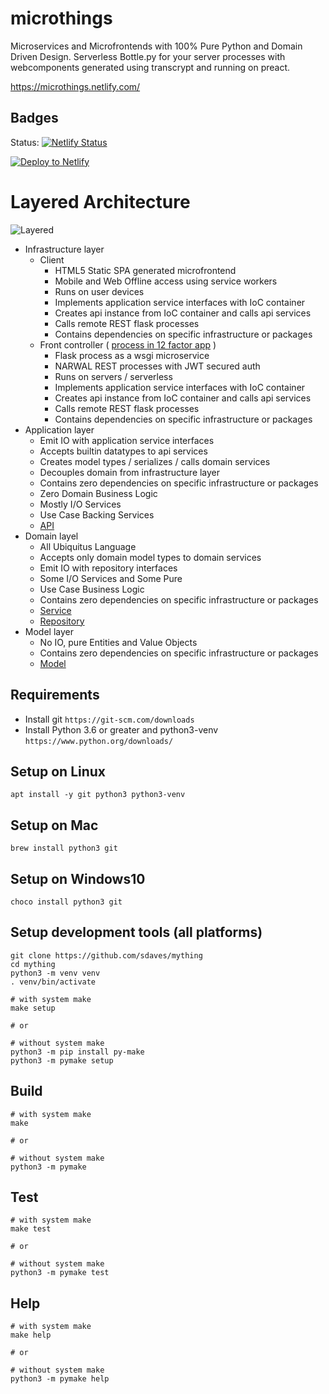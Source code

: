 # microthings

Microservices and Microfrontends with 100% Pure Python and Domain Driven Design. Serverless Bottle.py for your server processes with webcomponents generated using transcrypt and running on preact.

https://microthings.netlify.com/

## Badges

Status: [![Netlify Status](https://api.netlify.com/api/v1/badges/03fcd31b-aad4-4cbb-82d0-f50e5b1b0574/deploy-status)](https://app.netlify.com/sites/mything/deploys)

[![Deploy to Netlify](https://www.netlify.com/img/deploy/button.svg)](https://app.netlify.com/start/deploy?repository=https://github.com/sdaves/mything)

# Layered Architecture

![Layered](docs/api/layered-architecture.jpg)

- Infrastructure layer
  - Client
    - HTML5 Static SPA generated microfrontend
    - Mobile and Web Offline access using service workers
    - Runs on user devices
    - Implements application service interfaces with IoC container
    - Creates api instance from IoC container and calls api services
    - Calls remote REST flask processes
    - Contains dependencies on specific infrastructure or packages
  - Front controller ( [process in 12 factor app](https://microthings.netlify.com/concepts/12factor/ch7.xhtml) )
    - Flask process as a wsgi microservice
    - NARWAL REST processes with JWT secured auth
    - Runs on servers / serverless
    - Implements application service interfaces with IoC container
    - Creates api instance from IoC container and calls api services
    - Calls remote REST flask processes
    - Contains dependencies on specific infrastructure or packages
- Application layer
  - Emit IO with application service interfaces
  - Accepts builtin datatypes to api services
  - Creates model types / serializes / calls domain services
  - Decouples domain from infrastructure layer
  - Contains zero dependencies on specific infrastructure or packages
  - Zero Domain Business Logic
  - Mostly I/O Services
  - Use Case Backing Services
  - [API](mything/api.py)
- Domain layel
  - All Ubiquitus Language 
  - Accepts only domain model types to domain services
  - Emit IO with repository interfaces
  - Some I/O Services and Some Pure
  - Use Case Business Logic
  - Contains zero dependencies on specific infrastructure or packages
  - [Service](mything/domain.py)
  - [Repository](mything/domain.py)
- Model layer
  - No IO, pure Entities and Value Objects
  - Contains zero dependencies on specific infrastructure or packages
  - [Model](mything/model.py)

## Requirements

- Install git `https://git-scm.com/downloads`
- Install Python 3.6 or greater and python3-venv `https://www.python.org/downloads/`

## Setup on Linux

    apt install -y git python3 python3-venv
    
## Setup on Mac

    brew install python3 git
    
## Setup on Windows10

    choco install python3 git

## Setup development tools (all platforms)

    git clone https://github.com/sdaves/mything
    cd mything
    python3 -m venv venv
    . venv/bin/activate
    
    # with system make
    make setup 
    
    # or
    
    # without system make
    python3 -m pip install py-make
    python3 -m pymake setup

## Build

    # with system make
    make 
    
    # or
    
    # without system make
    python3 -m pymake

## Test

    # with system make
    make test
    
    # or
    
    # without system make
    python3 -m pymake test

## Help

    # with system make
    make help
    
    # or
    
    # without system make
    python3 -m pymake help
